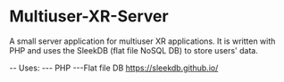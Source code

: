 # Multiuser-XR-Server

A small server application for multiuser XR applications. It is written with PHP and uses the SleekDB (flat file NoSQL DB) to store users' data.  


-- Uses: 
--- PHP
---Flat file DB https://sleekdb.github.io/
